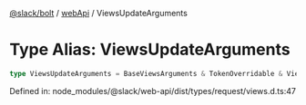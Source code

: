 [@slack/bolt](../../../../index.md) / [webApi](../index.md) / ViewsUpdateArguments

# Type Alias: ViewsUpdateArguments

```ts
type ViewsUpdateArguments = BaseViewsArguments & TokenOverridable & ViewExternalId | ViewViewId & ViewHash;
```

Defined in: node\_modules/@slack/web-api/dist/types/request/views.d.ts:47
